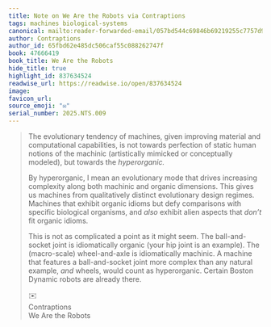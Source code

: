 ```yaml
---
title: Note on We Are the Robots via Contraptions
tags: machines biological-systems
canonical: mailto:reader-forwarded-email/057bd544c69846b69219255c7757d9fc
author: Contraptions
author_id: 65fbd62e485dc506caf55c088262747f
book: 47666419
book_title: We Are the Robots
hide_title: true
highlight_id: 837634524
readwise_url: https://readwise.io/open/837634524
image:
favicon_url:
source_emoji: "✉️"
serial_number: 2025.NTS.009
---
```

> The evolutionary tendency of machines, given improving material and computational capabilities, is not towards perfection of static human notions of the machinic (artistically mimicked or conceptually modeled), but towards the *hyperorganic.*
> 
> By hyperorganic, I mean an evolutionary mode that drives increasing complexity along both machinic and organic dimensions. This gives us machines from qualitatively distinct evolutionary design regimes. Machines that exhibit organic idioms but defy comparisons with specific biological organisms, and *also* exhibit alien aspects that *don’t* fit organic idioms.
> 
> This is not as complicated a point as it might seem. The ball-and-socket joint is idiomatically organic (your hip joint is an example). The (macro-scale) wheel-and-axle is idiomatically machinic. A machine that features a ball-and-socket joint more complex than any natural example, *and* wheels, would count as hyperorganic. Certain Boston Dynamic robots are already there.
> <div class="quoteback-footer"><div class="quoteback-avatar"><span class="mini-emoji"> ✉️</span></div><div class="quoteback-metadata"><div class="metadata-inner"><span style="display:none">FROM:</span><div aria-label="Contraptions" class="quoteback-author"> Contraptions</div><div aria-label="We Are the Robots" class="quoteback-title"> We Are the Robots</div></div></div></div>